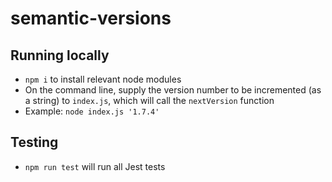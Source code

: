 # semantic-versions

## Running locally

-   `npm i` to install relevant node modules
-   On the command line, supply the version number to be incremented (as a string) to `index.js`, which will call the `nextVersion` function
-   Example: `node index.js '1.7.4'`

## Testing

-   `npm run test` will run all Jest tests
